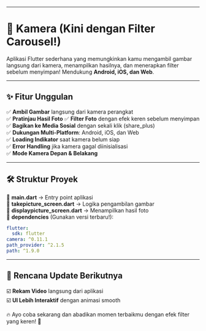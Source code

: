 

---

# 📸 Kamera (Kini dengan Filter Carousel!)  

Aplikasi Flutter sederhana yang memungkinkan kamu mengambil gambar langsung dari kamera, menampilkan hasilnya, dan menerapkan filter sebelum menyimpan! Mendukung **Android, iOS, dan Web**.  

---

## ✨ Fitur Unggulan  
✅ **Ambil Gambar** langsung dari kamera perangkat  
✅ **Pratinjau Hasil Foto** 
✅ **Filter Foto** dengan efek keren sebelum menyimpan    
✅ **Bagikan ke Media Sosial** dengan sekali klik (share_plus)  
✅ **Dukungan Multi-Platform**: Android, iOS, dan Web  
✅ **Loading Indikator** saat kamera belum siap  
✅ **Error Handling** jika kamera gagal diinisialisasi  
✅ **Mode Kamera Depan & Belakang**  

---

## 🛠 Struktur Proyek  
📌 **main.dart** → Entry point aplikasi  
📌 **takepicture_screen.dart** → Logika pengambilan gambar  
📌 **displaypicture_screen.dart** → Menampilkan hasil foto  
📌 **dependencies** (Gunakan versi terbaru!):  
```yaml
flutter:
  sdk: flutter
camera: ^0.11.1
path_provider: ^2.1.5
path: ^1.9.0
```

---

## 🎯 Rencana Update Berikutnya  
☑️ **Rekam Video** langsung dari aplikasi  
☑️ **UI Lebih Interaktif** dengan animasi smooth  

🔥 Ayo coba sekarang dan abadikan momen terbaikmu dengan efek filter yang keren! 🚀
